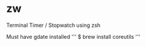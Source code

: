 # zw
Terminal Timer / Stopwatch using zsh

Must have gdate installed
'''
$ brew install coreutils
'''
